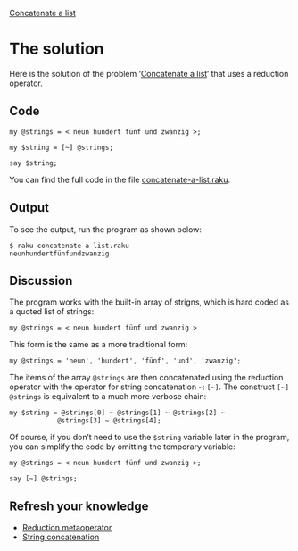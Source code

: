 [Concatenate a list](../)

# The solution

Here is the solution of the problem ‘[Concatenate a list](../)‘ that uses a reduction operator.

## Code

    my @strings = < neun hundert fünf und zwanzig >;

    my $string = [~] @strings;

    say $string;

You can find the full code in the file [concatenate-a-list.raku](https://github.com/ash/raku-course/blob/master/problems/concatenate-a-list/solution/concatenate-a-list.raku).

## Output

To see the output, run the program as shown below:

    $ raku concatenate-a-list.raku
    neunhundertfünfundzwanzig

## Discussion

The program works with the built-in array of strigns, which is hard coded as a quoted list of strings:

    my @strings = < neun hundert fünf und zwanzig >

This form is the same as a more traditional form:

    my @strings = 'neun', 'hundert', 'fünf', 'und', 'zwanzig';

The items of the array `@strings` are then concatenated using the reduction operator with the operator for string concatenation `~`: `[~]`. The construct `[~] @strings` is equivalent to a much more verbose chain:

    my $string = @strings[0] ~ @strings[1] ~ @strings[2] ~
                @strings[3] ~ @strings[4];

Of course, if you don’t need to use the `$string` variable later in the program, you can simplify the code by omitting the temporary variable:

    my @strings = < neun hundert fünf und zwanzig >;

    say [~] @strings;

## Refresh your knowledge

* [Reduction metaoperator](/raku-course/metaoperators/reduction-metaoperators)
* [String concatenation](string-concatenation)
